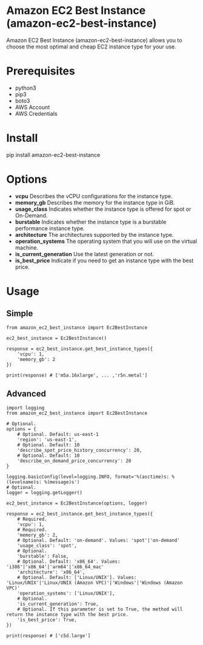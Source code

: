 # Amazon EC2 Best Instance (amazon-ec2-best-instance)

Amazon EC2 Best Instance (amazon-ec2-best-instance) allows you to choose the most optimal and cheap EC2 instance type for your use.

# Prerequisites
* python3
* pip3
* boto3  
* AWS Account
* AWS Credentials

# Install
pip install amazon-ec2-best-instance

# Options

* **vcpu** Describes the vCPU configurations for the instance type.
* **memory_gb** Describes the memory for the instance type in GiB.
* **usage_class** Indicates whether the instance type is offered for spot or On-Demand.
* **burstable** Indicates whether the instance type is a burstable performance instance type.
* **architecture** The architectures supported by the instance type.
* **operation_systems** The operating system that you will use on the virtual machine.
* **is_current_generation** Use the latest generation or not.
* **is_best_price** Indicate if you need to get an instance type with the best price.

# Usage

## Simple

```
from amazon_ec2_best_instance import Ec2BestInstance

ec2_best_instance = Ec2BestInstance()

response = ec2_best_instance.get_best_instance_types({
    'vcpu': 1,
    'memory_gb': 2
})

print(response) # ['m5a.16xlarge', ... ,'r5n.metal']
```

## Advanced

```
import logging
from amazon_ec2_best_instance import Ec2BestInstance

# Optional.
options = {
    # Optional. Default: us-east-1
    'region': 'us-east-1',
    # Optional. Default: 10
    'describe_spot_price_history_concurrency': 20,
    # Optional. Default: 10
    'describe_on_demand_price_concurrency': 20
}

logging.basicConfig(level=logging.INFO, format='%(asctime)s: %(levelname)s: %(message)s')
# Optional.
logger = logging.getLogger()

ec2_best_instance = Ec2BestInstance(options, logger)

response = ec2_best_instance.get_best_instance_types({
    # Required.
    'vcpu': 1,
    # Required.
    'memory_gb': 2,
    # Optional. Default: 'on-demand'. Values: 'spot'|'on-demand'
    'usage_class': 'spot',
    # Optional.
    'burstable': False,
    # Optional. Default: 'x86_64'. Values: 'i386'|'x86_64'|'arm64'|'x86_64_mac'
    'architecture': 'x86_64',
    # Optional. Default: ['Linux/UNIX']. Values: 'Linux/UNIX'|'Linux/UNIX (Amazon VPC)'|'Windows'|'Windows (Amazon VPC)'
    'operation_systems': ['Linux/UNIX'],
    # Optional.
    'is_current_generation': True,
    # Optional. If this parameter is set to True, the method will return the instance type with the best price.
    'is_best_price': True,
})

print(response) # ['c5d.large']

```
